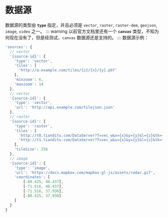 # 数据源
数据源的类型由 **`type`** 指定，并且必须是 `vector`, `raster`, `raster-dem`, `geojson`, `image`, `video` 之一。
::: warning
以前官方文档里还有一个 **`canvas`** 类型，不知为何现在没有了，但是经测试，`canvas` 数据源还是支持的。
:::
数据源示例：
``` js
'sources': {
  // vector
  '{source-id}': {
    'type': 'vector',
    'tiles': [
      'http://a.example.com/tiles/{z}/{x}/{y}.pbf'
    ],
    'minzoom': 6,
    'maxzoom': 14
  },
  // vector
  '{source-id}': {
    'type': 'vector',
    'url': 'http://api.example.com/tilejson.json'
  },
  // raster
  '{source-id}': {
    'type': 'raster',
    'tiles': [
      'http://t0.tianditu.com/DataServer?T=vec_w&x={x}&y={y}&l={z}&tk={天地图 key}',
      'http://t1.tianditu.com/DataServer?T=vec_w&x={x}&y={y}&l={z}&tk={天地图 key}'
    ],
    'tileSize': 256
  },
  // image
  '{source-id}': {
    'type': 'image',
    'url': 'https://docs.mapbox.com/mapbox-gl-js/assets/radar.gif',
    'coordinates': [
        [-80.425, 46.437],
        [-71.516, 46.437],
        [-71.516, 37.936],
        [-80.425, 37.936]
    ]
  }
}
```
